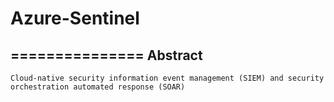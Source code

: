 # Azure-Sentinel
===============
Abstract
--------
    Cloud-native security information event management (SIEM) and security orchestration automated response (SOAR) 
